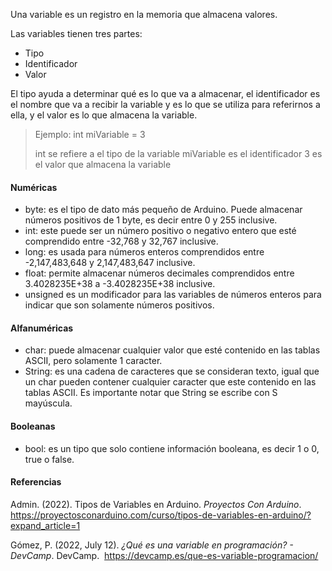 
Una variable es un registro en la memoria que almacena valores.

Las variables tienen tres partes:
- Tipo
- Identificador
- Valor

El tipo ayuda a determinar qué es lo que va a almacenar, el identificador es el nombre que va a recibir la variable y es lo que se utiliza para referirnos a ella, y el valor es lo que almacena la variable.

>Ejemplo:
>int miVariable = 3
>
>int se refiere a el tipo de la variable
>miVariable es el identificador
>3 es el valor que almacena la variable

#### Numéricas
- byte: es el tipo de dato más pequeño de Arduino. Puede almacenar números positivos de 1 byte, es decir entre 0 y 255 inclusive.
- int: este puede ser un número positivo o negativo entero que esté comprendido entre -32,768 y 32,767 inclusive.
- long: es usada para números enteros comprendidos entre -2,147,483,648 y 2,147,483,647 inclusive.
- float: permite almacenar números decimales comprendidos entre 3.4028235E+38 a -3.4028235E+38 inclusive.
- unsigned es un modificador para las variables de números enteros para indicar que son solamente números positivos.

#### Alfanuméricas
- char: puede almacenar cualquier valor que esté contenido en las tablas ASCII, pero solamente 1 caracter.
- String: es una cadena de caracteres que se consideran texto, igual que un char pueden contener cualquier caracter que este contenido en las tablas ASCII. Es importante notar que String se escribe con S mayúscula.


#### Booleanas
- bool: es un tipo que solo contiene información booleana, es decir 1 o 0, true o false.

#### Referencias
Admin. (2022). Tipos de Variables en Arduino. _Proyectos Con Arduino_.  https://proyectosconarduino.com/curso/tipos-de-variables-en-arduino/?expand_article=1

Gómez, P. (2022, July 12). _¿Qué es una variable en programación? - DevCamp_. DevCamp.  https://devcamp.es/que-es-variable-programacion/


